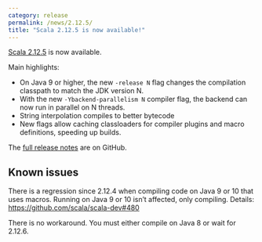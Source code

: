 ```yaml
---
category: release
permalink: /news/2.12.5/
title: "Scala 2.12.5 is now available!"
---
```

[Scala 2.12.5](https://github.com/scala/scala/releases/tag/v2.12.5) is now available.

Main highlights:

  - On Java 9 or higher, the new `-release N` flag changes the compilation classpath to match the JDK version N.
  - With the new `-Ybackend-parallelism N` compiler flag, the backend can now run in parallel on N threads.
  - String interpolation compiles to better bytecode
  - New flags allow caching classloaders for compiler plugins and macro definitions, speeding up builds.

The [full release notes](https://github.com/scala/scala/releases/tag/v2.12.5) are on GitHub.

## Known issues

There is a regression since 2.12.4 when compiling code on Java 9 or 10 that uses macros. Running on Java 9 or 10 isn’t affected, only compiling. Details: https://github.com/scala/scala-dev#480

There is no workaround. You must either compile on Java 8 or wait for 2.12.6.
